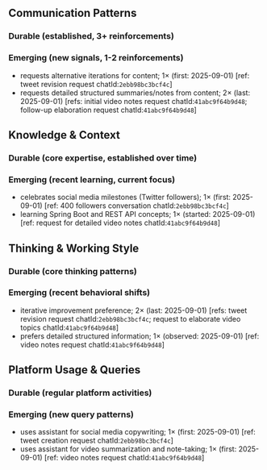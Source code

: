 ## Communication Patterns
### Durable (established, 3+ reinforcements)

### Emerging (new signals, 1-2 reinforcements)
- requests alternative iterations for content; 1× (first: 2025-09-01) [ref: tweet revision request chatId:`2ebb98bc3bcf4c`]
- requests detailed structured summaries/notes from content; 2× (last: 2025-09-01) [refs: initial video notes request chatId:`41abc9f64b9d48`; follow-up elaboration request chatId:`41abc9f64b9d48`]

## Knowledge & Context
### Durable (core expertise, established over time)

### Emerging (recent learning, current focus)
- celebrates social media milestones (Twitter followers); 1× (first: 2025-09-01) [ref: 400 followers conversation chatId:`2ebb98bc3bcf4c`]
- learning Spring Boot and REST API concepts; 1× (started: 2025-09-01) [ref: request for detailed video notes chatId:`41abc9f64b9d48`]

## Thinking & Working Style
### Durable (core thinking patterns)

### Emerging (recent behavioral shifts)
- iterative improvement preference; 2× (last: 2025-09-01) [refs: tweet revision request chatId:`2ebb98bc3bcf4c`; request to elaborate video topics chatId:`41abc9f64b9d48`]
- prefers detailed structured information; 1× (observed: 2025-09-01) [ref: video notes request chatId:`41abc9f64b9d48`]

## Platform Usage & Queries
### Durable (regular platform activities)

### Emerging (new query patterns)
- uses assistant for social media copywriting; 1× (first: 2025-09-01) [ref: tweet creation request chatId:`2ebb98bc3bcf4c`]
- uses assistant for video summarization and note-taking; 1× (first: 2025-09-01) [ref: video notes request chatId:`41abc9f64b9d48`]